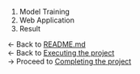 1. Model Training
2. Web Application
3. Result

<- Back to [README.md](README.md)<br/>
<- Back to [Executing the project](Executing%20the%20project.md)<br/>
-> Proceed to [Completing the project](Completing%20the%20project.md)
